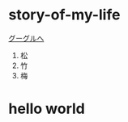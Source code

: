 # story-of-my-life
<!DOCTYPE html>
<html>
  <head>
  <meta charset="utf-8">
  <meta name="viewport" content="width=device-width, initial-scale=1.0">
  <title>Progate</title>
  <link href="https://maxcdn.bootstrapcdn.com/font-awesome/4.7.0/css/font-awesome.min.css" rel="stylesheet" integrity="sha384-wvfXpqpZZVQGK6TAh5PVlGOfQNHSoD2xbE+QkPxCAFlNEevoEH3Sl0sibVcOQVnN" crossorigin="anonymous">
  <link rel="stylesheet" type="text/css" href="stylesheet.css">
</head>
  <a href="https://google.com">グーグルへ</a>
  <ol>
    <li>松</li>
    <li>竹</li>
    <li>梅</li>
  </ol>
  
  <h1>hello world</h1>
</html>
